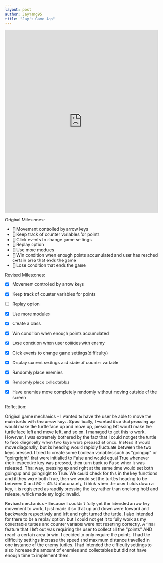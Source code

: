 ```yaml
---
layout: post
author: JayYang95
title: "Jay's Game App"
---
```


<iframe src="https://trinket.io/embed/python/68bf04622d" width="100%" height="600" frameborder="0" marginwidth="0" marginheight="0" allowfullscreen></iframe>

Original Milestones:

 - [] Movement controlled by arrow keys
 - [] Keep track of counter variables for points
 - [] Click events to change game settings
 - [] Replay option
 - [] Use more modules
 - [] Win condition when enough points accumulated and user has reached certain area that ends the game
 - [] Lose condition that ends the game
 

Revised Milestones:

 - [x] Movement controlled by arrow keys
 - [x] Keep track of counter variables for points
 - [ ] Replay option
 - [x] Use more modules
 - [x] Create a class
 - [x] Win condition when enough points accumulated
 - [x] Lose condition when user collides with enemy
 - [x] Click events to change game settings(difficulty)
 - [x] Display current settings and state of counter variable
 - [x] Randomly place enemies
 - [x] Randomly place collectables
 - [x] Have enemies move completely randomly without moving outside of the screen
 

Reflection:

  Original game mechanics - I wanted to have the user be able to move the main turtle with the arrow keys. Specifically, I wanted it so
  that pressing up would make the turtle face up and move up, pressing left would make the turtle face left and move left, and so on.
  I managed to get this to work. However, I was extremely bothered by the fact that I could not get the turtle to face diagnoally when
  two keys were pressed at once. Instead it would move diagonally, but its heading would rapidly fluctuate between the two keys pressed.
  I tried to create some boolean variables such as "goingup" or "goingright" that were initialied to False and would equal True whenever
  their respective key was pressed, then turn back to False when it was released. That way, pressing up and right at the same time would
  set both goingup and goingright to True. We could check for this in the key functions and if they were both True, then we would set
  the turtles heading to be between 0 and 90 = 45. Unfortunately, I think when the user holds down a key, it is registered as rapdily
  pressing the key rather than one long hold and release, which made my logic invalid.
  
  Revised mechanics - Because I couldn't fully get the intended arrow key movement to work, I just made it so that up and down were
  forward and backwards respectively and left and right turned the turtle. I also intended for there to be a replay option, 
  but I could not get it to fully work as my collectable turtles and counter variable were not resetting correctly. A final feature that
  I left out was requiring the user to collect all the "points" AND reach a certain area to win. I decided to only require the points.
  I had the difficulty settings increase the speed and maximum distance travelled in one instance of the enemy turtles. I had intended
  the difficulty settings to also increase the amount of enemies and collectables but did not have enough time to implement them.




